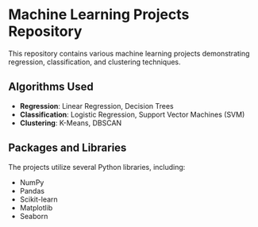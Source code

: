 # Machine Learning Projects Repository

This repository contains various machine learning projects demonstrating regression, classification, and clustering techniques.

## Algorithms Used

- **Regression**: Linear Regression, Decision Trees
- **Classification**: Logistic Regression, Support Vector Machines (SVM)
- **Clustering**: K-Means, DBSCAN

## Packages and Libraries

The projects utilize several Python libraries, including:

- NumPy
- Pandas
- Scikit-learn
- Matplotlib
- Seaborn
